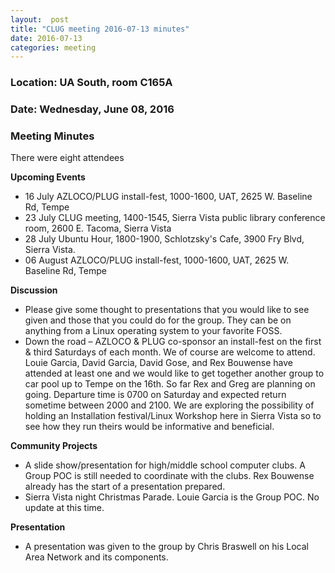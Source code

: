 ```yaml
---
layout:  post
title: "CLUG meeting 2016-07-13 minutes"
date: 2016-07-13
categories: meeting
---
```

### Location: UA South, room C165A

### Date: Wednesday, June 08, 2016

### Meeting Minutes

There were eight attendees

**Upcoming Events**

 * 16 July AZLOCO/PLUG install-fest, 1000-1600, UAT, 2625 W. Baseline Rd, Tempe
 * 23 July CLUG meeting, 1400-1545, Sierra Vista public library conference room, 2600 E. Tacoma, Sierra Vista
 * 28 July Ubuntu Hour, 1800-1900, Schlotzsky's Cafe, 3900 Fry Blvd, Sierra Vista.
 * 06 August AZLOCO/PLUG install-fest, 1000-1600, UAT, 2625 W. Baseline Rd, Tempe
 
 **Discussion**

 * Please give some thought to presentations that you would like to see given and those that you could do for the group.  They
   can be on anything from a Linux operating system to your favorite FOSS.  
 * Down the road – AZLOCO & PLUG co-sponsor an install-fest on the first & third Saturdays of each month.  We of course are welcome to attend.  Louie Garcia, David Garcia, David Gose, and Rex Bouwense have attended at least one and we would like to get together another group to car pool up to Tempe on the 16th.  So far Rex and Greg are planning on going.  Departure time is 0700 on Saturday and expected return sometime between 2000 and 2100.  We are exploring the possibility of holding an Installation festival/Linux Workshop here in Sierra Vista so to see how they run theirs would be informative and beneficial.
 
 **Community Projects**
  * A slide show/presentation for high/middle school computer clubs.  A Group POC is still needed to coordinate with the clubs. Rex Bouwense already has the start of a presentation prepared. 
  * Sierra Vista night Christmas Parade.  Louie Garcia is the Group POC.  No update at this time.
 
 **Presentation**

  * A presentation was given to the group by Chris Braswell on his Local Area Network and its components.
 
